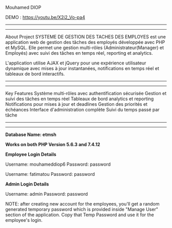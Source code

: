 Mouhamed DIOP

DEMO : https://youtu.be/X2i2_Vo-pa4

------------------------------------------------------------------------------------------
------------------------------------------------------------------------------------------

About Project
SYSTEME DE GESTION DES TACHES DES EMPLOYES est une application web de gestion des tâches des employés développée avec PHP et MySQL. Elle permet une gestion multi-rôles (Administrateur(Manager) et Employés) avec suivi des tâches en temps réel, reporting et analytics.

L'application utilise AJAX et jQuery pour une expérience utilisateur dynamique avec mises à jour instantanées, notifications en temps réel et tableaux de bord interactifs.

------------------------------------------------------------------------------------------
------------------------------------------------------------------------------------------

Key Features
 Système multi-rôles avec authentification sécurisée
 Gestion et suivi des tâches en temps réel
 Tableaux de bord analytics et reporting
 Notifications pour mises à jour et deadlines
 Gestion des priorités et échéances
 Interface d'administration complète
 Suivi du temps passé par tâche

 ------------------------------------------------------------------------------------------
------------------------------------------------------------------------------------------

**Database Name: etmsh**

**Works on both PHP Version 5.6.3 and 7.4.12**


**Employee Login Details** 

Username: mouhameddiop6
Password: password

Username: fatimatou
Password: password


**Admin Login Details**

Username: admin
Password: password


NOTE: after creating new account for the employees, you'll get a random generated
temporary password which is provided inside "Manage User" section of the application.
Copy that Temp Password and use it for the employee's login.

